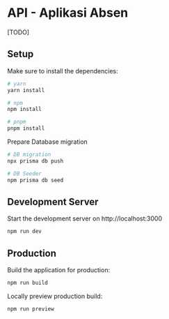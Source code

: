 # API - Aplikasi Absen

[TODO]

## Setup

Make sure to install the dependencies:

```bash
# yarn
yarn install

# npm
npm install

# pnpm
pnpm install
```

Prepare Database migration

```bash
# DB migration
npx prisma db push

# DB Seeder
npm prisma db seed
```

## Development Server

Start the development server on http://localhost:3000

```bash
npm run dev
```

## Production

Build the application for production:

```bash
npm run build
```

Locally preview production build:

```bash
npm run preview
```
